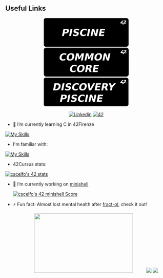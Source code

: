 ## Useful Links

<p float="left" align="center">
  <a href="https://github.com/jotavare/42-resources">
    <img src="https://github.com/Scelfo42/Scelfo42/blob/main/42_banners/Piscine-banner.png" width="265"/>
  </a>
  <a href="https://github.com/Scelfo42/42-Common-Core">
    <img src="https://github.com/Scelfo42/Scelfo42/blob/main/42_banners/Common-Core-banner.png" width="265"/>
  </a>
  <a href="https://github.com/jotavare/42-piscine">
    <img src="https://github.com/Scelfo42/Scelfo42/blob/main/42_banners/Discovery-Piscine-banner.png" width="265"/>
  </a>
  <p align="center">
    <a href='https://www.linkedin.com/in/christian-scelfo/' target="_blank"><img alt='Linkedin' src='https://img.shields.io/badge/LinkedIn-100000?style=flat&logo=Linkedin&logoColor=white labelColor=0A66C2&color=0A66C2'/></a>
    </a>
    <a href='https://42firenze.it/' target="_blank"><img alt='42' src='https://img.shields.io/badge/Firenze-100000?style=flat&logo=42&logoColor=white&labelColor=000000&color=000000'/></a>
    </a>
  </p>
</p>

* 🌱 I’m currently learning C in 42Firenze

[![My Skills](https://skillicons.dev/icons?i=c)](https://skillicons.dev)

* I'm familiar with:

[![My Skills](https://skillicons.dev/icons?i=vim,bash,md,html,css,js)](https://skillicons.dev)

* 42Cursus stats:

[![cscelfo's 42 stats](https://badge42.vercel.app/api/v2/clg22s3a2000608ml2qvs6aly/stats?cursusId=21&coalitionId=283)](https://github.com/JaeSeoKim/badge42)

* 🔭 I’m currently working on <a href="https://github.com/Scelfo42/Minishell">minishell</a>

  [![cscelfo's 42 minishell Score](https://badge42.vercel.app/api/v2/clg22s3a2000608ml2qvs6aly/project/3112055)](https://github.com/JaeSeoKim/badge42)

* ⚡ Fun fact: Almost lost mental health after <a href="https://github.com/Scelfo42/fract-ol">fract-ol</a>, check it out!

  <p align="center">
    <img width="80%" src="https://github-readme-streak-stats.herokuapp.com/?user=Scelfo42&theme=radical" height="185" />
  
    <img src="https://github-readme-stats.vercel.app/api?username=Scelfo42&show_icons=true&theme=radical" height="185" />
    <img src="https://github-readme-stats.vercel.app/api/top-langs/?username=Scelfo42&layout=compact&theme=radical&langs_count=10" height="185" />
  </p>
<!--
**Scelfo42/Scelfo42** is a ✨ _special_ ✨ repository because its `README.md` (this file) appears on your GitHub profile.

Here are some ideas to get you started:

- 
- 
- 👯 I’m looking to collaborate on ...
- 🤔 I’m looking for help with ...
- 💬 Ask me about ...
- 📫 How to reach me: ...
- 😄 Pronouns: ...
-->
